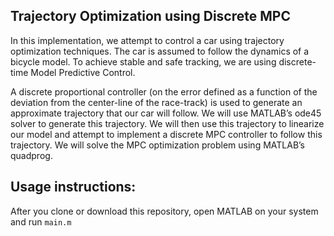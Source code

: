 ## Trajectory Optimization using Discrete MPC
In this implementation, we attempt to control a car using trajectory optimization techniques. The car is assumed to follow the dynamics of a bicycle model. To achieve stable and safe tracking, we are using discrete-time Model Predictive Control.

A discrete proportional controller (on the error defined as a function of the deviation from the center-line of the race-track) is used to generate an approximate trajectory that our car will follow. We will use MATLAB’s ode45 solver to generate this trajectory. We will then use this trajectory to linearize our model and attempt to implement a discrete MPC controller to follow this trajectory. We will solve the MPC optimization problem using MATLAB’s quadprog.

## Usage instructions:
After you clone or download this repository, open MATLAB on your system and run `main.m`
